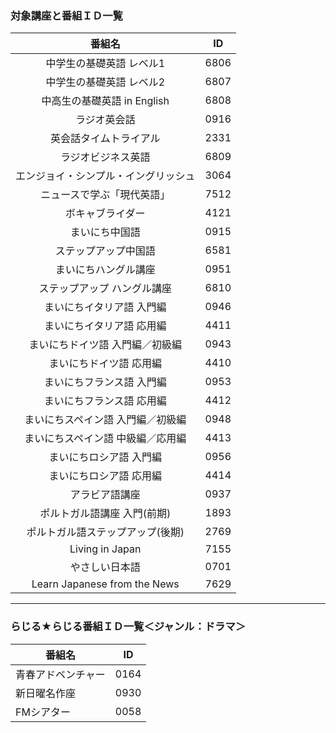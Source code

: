 ### 対象講座と番組ＩＤ一覧
| 番組名  |	ID |
| :-------------: | :-------------: |
| 中学生の基礎英語 レベル1 |	6806 |
| 中学生の基礎英語 レベル2 |	6807 |
| 中高生の基礎英語 in English |	6808 | 
| ラジオ英会話 |	0916 |
| 英会話タイムトライアル |	2331 |
| ラジオビジネス英語 |	6809 |
| エンジョイ・シンプル・イングリッシュ |	3064 |
| ニュースで学ぶ「現代英語」| 	7512 |
| ボキャブライダー |	4121 |
| まいにち中国語 |	0915 |
| ステップアップ中国語 | 	6581 |
| まいにちハングル講座 |	0951 |
| ステップアップ ハングル講座 | 	6810 |
| まいにちイタリア語 入門編 | 	0946 |
| まいにちイタリア語 応用編 |	4411 |
| まいにちドイツ語 入門編／初級編 |	0943 |
| まいにちドイツ語 応用編 |	4410 |
| まいにちフランス語 入門編  |	0953 |
| まいにちフランス語 応用編  |	4412 |
| まいにちスペイン語 入門編／初級編 |	0948 |
| まいにちスペイン語 中級編／応用編 |	4413 |
| まいにちロシア語 入門編 	| 0956 |
| まいにちロシア語 応用編 	|4414 |
| アラビア語講座 |	0937 |
| ポルトガル語講座 入門(前期) |	1893 |
| ポルトガル語ステップアップ(後期)  | 	2769 |
| Living in Japan | 7155 |
| やさしい日本語  | 0701 |
| Learn Japanese from the News  | 7629 |


***

### らじる★らじる番組ＩＤ一覧＜ジャンル：ドラマ＞
| 番組名  |	ID |
| ------------- | ------------- |
|青春アドベンチャー | 0164 |
|新日曜名作座 | 0930 |
|FMシアター | 0058 |
